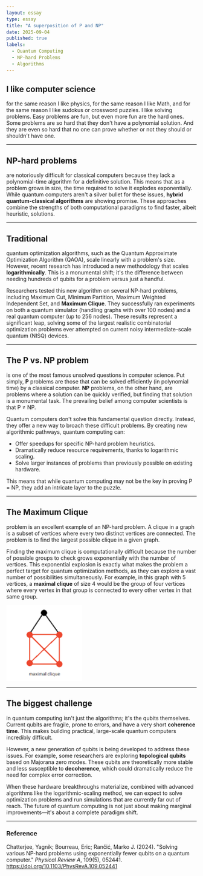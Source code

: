 ```yaml
---
layout: essay
type: essay
title: "A superposition of P and NP"
date: 2025-09-04
published: true
labels:
  - Quantum Computing
  - NP-hard Problems
  - Algorithms
---
```


## I like computer science
for the same reason I like physics, for the same reason I like Math, and for the same reason I like sudokus or crossword puzzles. I like solving problems. Easy problems are fun, but even more fun are the hard ones. Some problems are so hard that they don't have a polynomial solution. And they are even so hard that no one can prove whether or not they should or shouldn't have one.


***

## NP-hard problems 
are notoriously difficult for classical computers because they lack a polynomial-time algorithm for a definitive solution. This means that as a problem grows in size, the time required to solve it explodes exponentially. While quantum computers aren't a silver bullet for these issues, **hybrid quantum-classical algorithms** are showing promise. These approaches combine the strengths of both computational paradigms to find faster, albeit heuristic, solutions.

***

## Traditional 
quantum optimization algorithms, such as the Quantum Approximate Optimization Algorithm (QAOA), scale linearly with a problem's size. However, recent research has introduced a new methodology that scales **logarithmically**. This is a monumental shift; it's the difference between needing hundreds of qubits for a problem versus just a handful.

Researchers tested this new algorithm on several NP-hard problems, including Maximum Cut, Minimum Partition, Maximum Weighted Independent Set, and **Maximum Clique**. They successfully ran experiments on both a quantum simulator (handling graphs with over 100 nodes) and a real quantum computer (up to 256 nodes). These results represent a significant leap, solving some of the largest realistic combinatorial optimization problems ever attempted on current noisy intermediate-scale quantum (NISQ) devices.

***

## The **P vs. NP problem**
is one of the most famous unsolved questions in computer science. Put simply, **P** problems are those that can be solved efficiently (in polynomial time) by a classical computer. **NP** problems, on the other hand, are problems where a solution can be quickly verified, but finding that solution is a monumental task. The prevailing belief among computer scientists is that P ≠ NP.

Quantum computers don't solve this fundamental question directly. Instead, they offer a new way to broach these difficult problems. By creating new algorithmic pathways, quantum computing can:

* Offer speedups for specific NP-hard problem heuristics.
* Dramatically reduce resource requirements, thanks to logarithmic scaling.
* Solve larger instances of problems than previously possible on existing hardware.

This means that while quantum computing may not be the key in proving P = NP, they add an intricate layer to the puzzle.

***

## The **Maximum Clique** 
problem is an excellent example of an NP-hard problem. A clique in a graph is a subset of vertices where every two distinct vertices are connected. The problem is to find the largest possible clique in a given graph.

Finding the maximum clique is computationally difficult because the number of possible groups to check grows exponentially with the number of vertices. This exponential explosion is exactly what makes the problem a perfect target for quantum optimization methods, as they can explore a vast number of possibilities simultaneously. For example, in this graph with 5 vertices, a **maximal clique** of size 4 would be the group of four vertices where every vertex in that group is connected to every other vertex in that same group. 

<img width="200px" class="rounded float-start pe-4" src="../img/bothnpandp/maximalclique.png">

***

## The biggest challenge 
in quantum computing isn't just the algorithms; it's the qubits themselves. Current qubits are fragile, prone to errors, and have a very short **coherence time**. This makes building practical, large-scale quantum computers incredibly difficult.

However, a new generation of qubits is being developed to address these issues. For example, some researchers are exploring **topological qubits** based on Majorana zero modes. These qubits are theoretically more stable and less susceptible to **decoherence**, which could dramatically reduce the need for complex error correction.

When these hardware breakthroughs materialize, combined with advanced algorithms like the logarithmic-scaling method, we can expect to solve optimization problems and run simulations that are currently far out of reach. The future of quantum computing is not just about making marginal improvements—it's about a complete paradigm shift.

***

### Reference

Chatterjee, Yagnik; Bourreau, Eric; Rančić, Marko J. (2024). "Solving various NP-hard problems using exponentially fewer qubits on a quantum computer." *Physical Review A*, 109(5), 052441. https://doi.org/10.1103/PhysRevA.109.052441